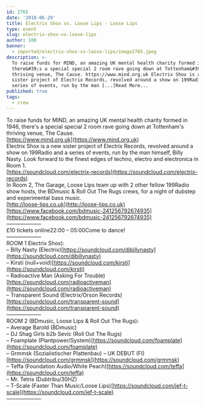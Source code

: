 ```yaml
---
id: 2765
date: '2018-06-29'
title: Electrix Shox vs. Loose Lips - Loose Lips
type: event
slug: electrix-shox-vs-loose-lips
author: 100
banner:
  - imported/electrix-shox-vs-loose-lips/image2765.jpeg
description: >-
  To raise funds for MIND, an amazing UK mental health charity formed in 1946,
  there&#39;s a special special 2 room rave going down at Tottenham&#39;s
  thriving venue, The Cause. https://www.mind.org.uk Electrix Shox is a new
  sister project of Electrix Records, revolved around a show on 199Radio and a
  series of events, run by the man [...]Read More...
published: true
tags:
  - crew
---
```

To raise funds for MIND, an amazing UK mental health charity formed in 1946, there's a special special 2 room rave going down at Tottenham's thriving venue, The Cause.  
[https://www.mind.org.uk](https://www.mind.org.uk)  
Electrix Shox is a new sister project of Electrix Records, revolved around a show on 199Radio and a series of events, run by the man himself, Billy Nasty. Look forward to the finest edges of techno, electro and electronica in Room 1.  
[https://soundcloud.com/electrix-records](https://soundcloud.com/electrix-records)  
In Room 2, The Garage, Loose Lips team up with 2 other fellow 199Radio show hosts, the BDmusic & Roll Out The Rugs crews, for a night of dubstep and experimental bass music.  
[http://loose-lips.co.uk](http://loose-lips.co.uk)[https://www.facebook.com/bdmusic-241256792674935](https://www.facebook.com/bdmusic-241256792674935)  
——————–  
£10 tickets online22:00 – 05:00Come to dance!  
——————–  
ROOM 1 Electrix Shox):  
– Billy Nasty (Electrix)[https://soundcloud.com/djbillynasty](https://soundcloud.com/djbillynasty)  
– Kirsti (null+void)[https://soundcloud.com/kirsti](https://soundcloud.com/kirsti)  
– Radioactive Man (Asking For Trouble)[https://soundcloud.com/radioactiveman](https://soundcloud.com/radioactiveman)  
– Transparent Sound (Electrix/Orson Records)[https://soundcloud.com/transparent-sound](https://soundcloud.com/transparent-sound)  
——————–  
ROOM 2 (BDmusic, Loose Lips & Roll Out The Rugs):  
– Average Barold (BDmusic)  
– DJ Shag Girls b2b Sevic (Roll Out The Rugs)  
– Foamplate (Plantpower/System)[https://soundcloud.com/foamplate](https://soundcloud.com/foamplate)  
– Grmmsk (Sozialistischer Plattenbau) – UK DEBUT (FI)[https://soundcloud.com/grmmsk](https://soundcloud.com/grmmsk)  
– Teffa (Foundation Audio/White Peach)[https://soundcloud.com/teffa](https://soundcloud.com/teffa)  
– Mr. Tetris (Dubtribu/30HZ)  
– T-Scale (Faster Than Music/Loose Lips)[https://soundcloud.com/jef-t-scale](https://soundcloud.com/jef-t-scale)  
——————–